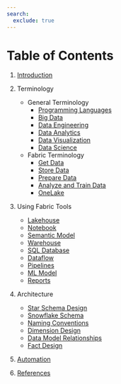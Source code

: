 ```yaml
---
search:
  exclude: true
---
```

# Table of Contents

1. [Introduction](./introduction.md)

2. Terminology
    - General Terminology
        - [Programming Languages](./general_terminology/languages.md)
        - [Big Data](./general_terminology/big_data.md)
        - [Data Engineering](./general_terminology/data_engineering.md)
        - [Data Analytics](./general_terminology/data_analytics.md)
        - [Data Visualization](./general_terminology/data_viz.md)
        - [Data Science](./general_terminology/data_science.md)
    - Fabric Terminology
        - [Get Data](./terminology/get_data.md)
        - [Store Data](./terminology/store_data.md)
        - [Prepare Data](./terminology/prepare_data.md)
        - [Analyze and Train Data](./terminology/analyze_train_data.md)
        - [OneLake](./terminology/onelake.md)

3. Using Fabric Tools
    - [Lakehouse](./fabric_tools/lakehouse.md)
    - [Notebook](./fabric_tools/notebook.md)
    - [Semantic Model](./fabric_tools/semantic_model.md)
    - [Warehouse](./fabric_tools/warehouse.md)
    - [SQL Database](./fabric_tools/sql_database.md)
    - [Dataflow](fabric_tools/dataflow.md)
    - [Pipelines](fabric_tools/pipelines.md)
    - [ML Model](fabric_tools/ml_model.md)
    - [Reports](fabric_tools/reports.md)

4. Architecture
    - [Star Schema Design](./architecture/star_schema.md)
    - [Snowflake Schema](./architecture/snowflake.md)
    - [Naming Conventions](./architecture/naming_convention.md)
    - [Dimension Design](./architecture/dimension_design.md)
    - [Data Model Relationships](./architecture/relationships.md)
    - [Fact Design](./architecture/fact_design.md)

5. [Automation]()

6. [References](./references.md)
